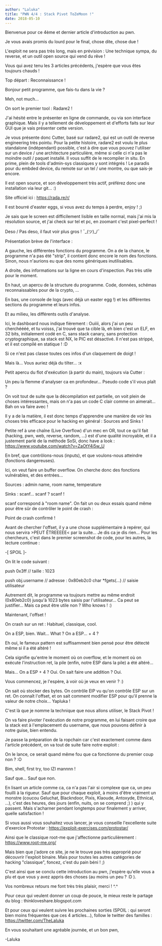 ```yaml
---
author: "Laluka"
title: "PWN 4/4 : Stack Pivot ToZeMoon !"
date: 2018-05-10
---
```


Bienvenue pour ce 4ème et dernier article d'introduction au pwn.

Je vous avais promis du lourd pour le final, chose dite, chose due !

L'exploit ne sera pas très long, mais en prévision : Une technique sympa, du reverse, et un outil open source qui vend du rêve !

Vous qui avez tenu les 3 articles précédents, j'espère que vous êtes toujours chauds !

Top départ : Reconnaissance !

Bonjour petit programme, que fais-tu dans la vie ?

Meh, not much...

On sort le premier tool : Radare2 !

J'ai hésité entre le présenter en ligne de commande, ou via son interface graphique. Mais il y a tellement de développement et d'efforts faits sur leur GUI que je vais présenter cette version.

Je vous présente donc Cutter, basé sur radare2, qui est un outil de reverse engineering très pointu. Pour la petite histoire, radare2 est voulu le plus standalone (indépendant) possible, c'est à dire que vous pouvez l'utiliser sur un device / une architecture particulière, même si celle ci n'a pas le moindre outil / paquet installé. Il vous suffit de le recompiler in situ. En prime, plein de tools d'admin-sys classiques y sont intégrés ! Le paradis pour du embded device, du remote sur un tel / une montre, ou que sais-je encore.

Il est open source, et son développement très actif, préférez donc une installation via leur git... :)

Site officiel ici : https://rada.re/r/

Il est bourré d'easter eggs, si vous avez du temps à perdre, enjoy ! ;)

Je sais que le screen est difficilement lisible en taille normal, mais j'ai mis la résolution source, et j'ai check sur tel et pc, en zoomant c'est pixel-perfect !

Deso / Pas deso, il faut voir plus gros ! ¯\_(ツ)_/¯

Présentation brève de l'interface :

A gauche, les différentes fonctions du programme. On a de la chance, le programme n'a pas été "strip", il contient donc encore le nom des fonctions. Sinon, nous n'aurions eu que des noms génériques inutilisables.

A droite, des informations sur la ligne en cours d'inspection. Pas très utile pour le moment.

En haut, un apercu de la structure du programme. Code, données, schémas reconnaissables pour de la crypto, ...

En bas, une console de logs (avec déjà un easter egg !) et les différentes sections du programme et leurs infos.

Et au milieu, les différents outils d'analyse.

Ici, le dashboard nous indique fièrement : Ouiiii, alors j'ai un peu cherchéééé, et tu voisss, j'ai trouvé que ta cible là, eh bien c'est un ELF, en 32 bits, initialement codé en C, sans stack canary, sans protection cryptographique, sa stack est NX, le PIC est désactivé. Il n'est pas strippé, et il est compilé en statique ! :D

Si ce n'est pas classe toutes ces infos d'un claquement de doigt !

Mais là... Vous auriez déjà du tilter... :x

Petit apercu du flot d'exécution (à partir du main), toujours via Cutter :

Un peu la flemme d'analyser ca en profondeur... Pseudo code s'il vous plaît ?

On voit tout de suite que la décompilation est partielle, on voit plein de choses intéressantes, mais on n'a pas un code C clair comme on aimerait... Bah on va faire avec !

Il y a de la matière, il est donc temps d'apprendre une manière de voir les choses très efficace pour le hacking en général : Sources and Sinks !

Petite ref à une chaîne (Live Overflow) d'un mec en OR, tout ce qu'il fait (hacking, pwn, web, reverse, random, ...) est d'une qualité incroyable, et il a justement parlé de la méthode SoSi, donc have a look : https://www.youtube.com/watch?v=ZaOtY4i5w_U

En bref, que contrôlons-nous (inputs), et que voulons-nous atteindre (fonctions dangereuses).

Ici, on veut faire un buffer overflow. On cherche donc des fonctions vulnérables, et des entrées...

Sources : admin name, room name, temperature

Sinks : scanf... scanf ? scanf !

scanf correspond à "room name". On fait un ou deux essais quand même pour être sûr de contrôler le point de crash :

Point de crash confirmé !

Avant de chercher l'offset, il y a une chose supplémentaire à repérer, qui nous servira >PEUT ÊTREEEEE< par la suite... Je dis ca je dis rien... Pour les chercheurs, c'est dans le premier screenshot de code, pour les autres, la lecture continue :

-[ SPOIL ]-

On lit le code suivant :

push 0x3ff // taille : 1023

push obj.username // adresse : 0x80eb2c0 char *fgets(...) // saisie utilisateur

Autrement dit, le programme va toujours mettre au même endroit (0x80eb2c0) jusqu'à 1023 bytes saisis par l'utilisateur... Ca peut se justifier... Mais ca peut être utile non ? Who knows ! :)

Maintenant, l'offset !

On crash sur un ret : Habituel, classique, cool.

On a ESP, bien. Wait... What ? On a ESP... + 4 ?

Eh oui, le fameux pattern est suffisamment bien pensé pour être détecté même si il a été altéré !

Cela signifie qu'entre le moment où on overflow, et le moment où on exécute l'instruction ret, la pile (enfin, notre ESP dans la pile) a été altéré...

Mais... On a ESP + 4 ? Oui. On sait faire une addition ? Oui.

Vous commencez, je l'espère, à voir où je veux en venir ? :)

On sait où stocker des bytes. On contrôle EIP vu qu'on contrôle ESP sur un ret. On connaît l'offset, et on sait comment modifier ESP pour qu'il prenne la valeur de notre choix... Yapluka !

C'est là que je nomme la technique que nous allons utiliser, le Stack Pivot !

On va faire pivoter l'exécution de notre programme, en lui faisant croire que la stack est à l'emplacement du username, que nous pouvons définir à notre guise, bien entendu.

Je passe la préparation de la ropchain car c'est exactement comme dans l'article précédent, on va tout de suite faire notre exploit :

On le lance, ce serait quand même fou que ca fonctionne du premier coup non ? :O

Bim, shell, first try, too IZI mannnn !

Sauf que... Sauf que non.

En lisant un article comme ca, ca n'a pas l'air si complexe que ca, un peu fouilli à la rigueur. Sauf que pour chaque exploit, à moins d'être vraiment un monstre (coucou Geluchat, Blackndoor, Pixis, Klaoude, Antoxyde, Ethnical, ...), c'est des heures, des jours (enfin, nuits, on se comprend ;) ) qui y passent. Mais s'acharner pendant longtemps pour finalement y arriver, quelle satisfaction !

Si vous aussi vous souhaitez vous lancer, je vous conseille l'excellente suite d'exercice Protostar : https://exploit-exercises.com/protostar/

Ainsi que le classique root-me que j'affectionne particulièrement : https://www.root-me.org/

Mais bien que j'adore ce site, je ne le trouve pas très approprié pour découvrir l'exploit binaire. Mais pour toutes les autres catégories de hacking "classique", foncez, c'est du pain béni ! ;)

C'est ainsi que se conclu cette introduction au pwn, j'espère qu'elle vous a plu et que vous y avez appris des choses (au moins un peu ? :D ).

Vos nombreux retours me font très très plaisir, merci ! ^.^

Pour ceux qui veulent donner un coup de pouce, le mieux reste le partage du blog : thinkloveshare.blogspot.com

Et pour ceux qui veulent suivre les prochaines sorties (SPOIL : qui seront bien moins fréquentes que ces 4 articles...), follow le twitter des familles : https://twitter.com/TheLaluka

En vous souhaitant une agréable journée, et un bon pwn,

-Laluka
